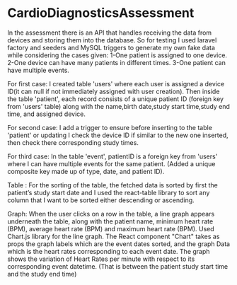 # CardioDiagnosticsAssessment

In the assessment there is an API that handles receiving the data from devices and storing them into the database. So for testing I used laravel factory and seeders and MySQL triggers to generate my own fake data while considering the cases given:
1-One patient is assigned to one device.
2-One device can have many patients in different times.
3-One patient can have multiple events.

For first case: I created table 'users' where each user is assigned a device ID(it can null if not immediately assigned with user creation).
                Then inside the table 'patient', each record consists of a unique patient ID (foreign key from 'users' table) along with the name,birth date,study start time,study end time, and assigned device. 
                

For second case: I add a trigger to ensure before inserting to the table 'patient' or updating I check the device ID if similar to the new one inserted, then check there corresponding study times.

For third case: In the table 'event', patientID is a foreign key from 'users' where I can have multiple events for the same patient. (Added a unique composite key made up of type, date, and patient ID).

Table :
For the sorting of the table, the fetched data is sorted by first the patient’s study start date and I used the react-table library to sort any column that I want to be sorted either descending or ascending.

Graph:
When the user clicks on a row in the table, a line graph appears underneath the table, along with the patient name, minimum heart rate (BPM), average heart rate (BPM) and maximum heart rate (BPM). Used Chart.js library for the line graph. The React component "Chart" takes as props the graph labels which are the event dates sorted, and the graph Data which is the heart rates corresponding to each event date.
The graph shows the variation of Heart Rates per minute with respect to its corresponding event datetime. (That is between the patient study start time and the study end time) 
